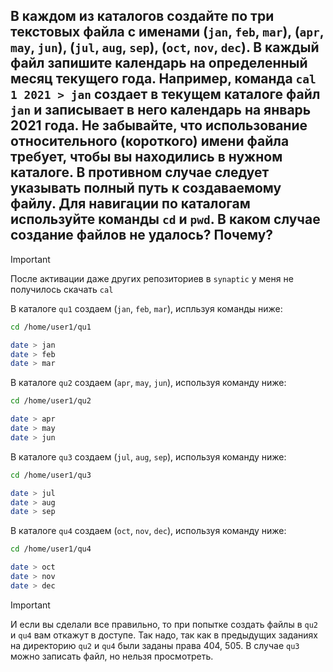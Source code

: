 ## В каждом из каталогов создайте по три текстовых файла с именами (`jan`, `feb`, `mar`), (`apr`, `may`, `jun`), (`jul`, `aug`, `sep`), (`oct`, `nov`, `dec`). В каждый файл запишите календарь на определенный месяц текущего года. Например, команда `cal 1 2021 > jan` создает в текущем каталоге файл `jan` и записывает в него календарь на январь 2021 года. Не забывайте, что использование относительного (короткого) имени файла требует, чтобы вы находились в нужном каталоге. В противном случае следует указывать полный путь к создаваемому файлу. Для навигации по каталогам используйте команды `cd` и `pwd`. В каком случае создание файлов не удалось? Почему? 

> [!IMPORTANT]
> После активации даже других репозиториев в `synaptic` у меня не получилось скачать `cal`

В каталоге `qu1` создаем (`jan`, `feb`, `mar`), испльзуя команды ниже: 

```bash
cd /home/user1/qu1

date > jan
date > feb
date > mar
```

В каталоге `qu2` создаем (`apr`, `may`, `jun`), используя команду ниже: 

```bash
cd /home/user1/qu2

date > apr
date > may
date > jun
```

В каталоге `qu3` создаем (`jul`, `aug`, `sep`), используя команду ниже: 

```bash
cd /home/user1/qu3

date > jul
date > aug
date > sep
```

В каталоге `qu4` создаем (`oct`, `nov`, `dec`), используя команду ниже: 

```bash
cd /home/user1/qu4

date > oct
date > nov
date > dec
```

> [!IMPORTANT]
> И если вы сделали все правильно, то при попытке создать файлы в `qu2` и `qu4` вам откажут в доступе. Так надо, так как в предыдущих заданиях на директорию `qu2` и `qu4` были заданы права 404, 505. В случае `qu3` можно записать файл, но нельзя просмотреть. 
